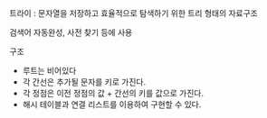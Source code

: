 트라이 : 문자열을 저장하고 효율적으로 탐색하기 위한 트리 형태의 자료구조

검색어 자동완성, 사전 찾기 등에 사용

구조

- 루트는 비어있다
- 각 간선은 추가될 문자를 키로 가진다.
- 각 정점은 이전 정점의 값 + 간선의 키를 값으로 가진다.
- 해시 테이블과 연결 리스트를 이용하여 구현할 수 있다.
